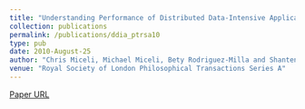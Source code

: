 ```yaml
---
title: "Understanding Performance of Distributed Data-Intensive Applications"
collection: publications
permalink: /publications/ddia_ptrsa10
type: pub
date: 2010-August-25
author: "Chris Miceli, Michael Miceli, Bety Rodriguez-Milla and Shantenu Jha"
venue: "Royal Society of London Philosophical Transactions Series A"
---
```

[Paper URL](http://www.cct.lsu.edu/~sjha/select\_publications/saga_ptrsa10.pdf)
